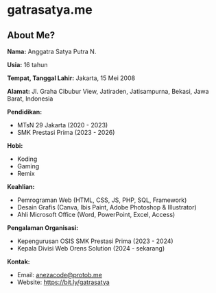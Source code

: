 # gatrasatya.me
## About Me?
**Nama:** Anggatra Satya Putra N.

**Usia:** 16 tahun

**Tempat, Tanggal Lahir:** Jakarta, 15 Mei 2008

**Alamat:** Jl. Graha Cibubur View, Jatiraden, Jatisampurna, Bekasi, Jawa Barat, Indonesia

**Pendidikan:**
- MTsN 29 Jakarta (2020 - 2023)
- SMK Prestasi Prima (2023 - 2026)

**Hobi:**
- Koding
- Gaming
- Remix

**Keahlian:**
- Pemrograman Web (HTML, CSS, JS, PHP, SQL, Framework)
- Desain Grafis (Canva, Ibis Paint, Adobe Photoshop & Illustrator)
- Ahli Microsoft Office (Word, PowerPoint, Excel, Access)

**Pengalaman Organisasi:**
- Kepengurusan OSIS SMK Prestasi Prima (2023 - 2024)
- Kepala Divisi Web Orens Solution (2024 - sekarang)

**Kontak:**
- Email: anezacode@protob.me
- Website: https://bit.ly/gatrasatya
